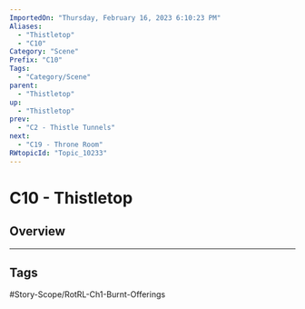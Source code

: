 ```yaml
---
ImportedOn: "Thursday, February 16, 2023 6:10:23 PM"
Aliases:
  - "Thistletop"
  - "C10"
Category: "Scene"
Prefix: "C10"
Tags:
  - "Category/Scene"
parent:
  - "Thistletop"
up:
  - "Thistletop"
prev:
  - "C2 - Thistle Tunnels"
next:
  - "C19 - Throne Room"
RWtopicId: "Topic_10233"
---
```

# C10 - Thistletop
## Overview

---
## Tags
#Story-Scope/RotRL-Ch1-Burnt-Offerings

